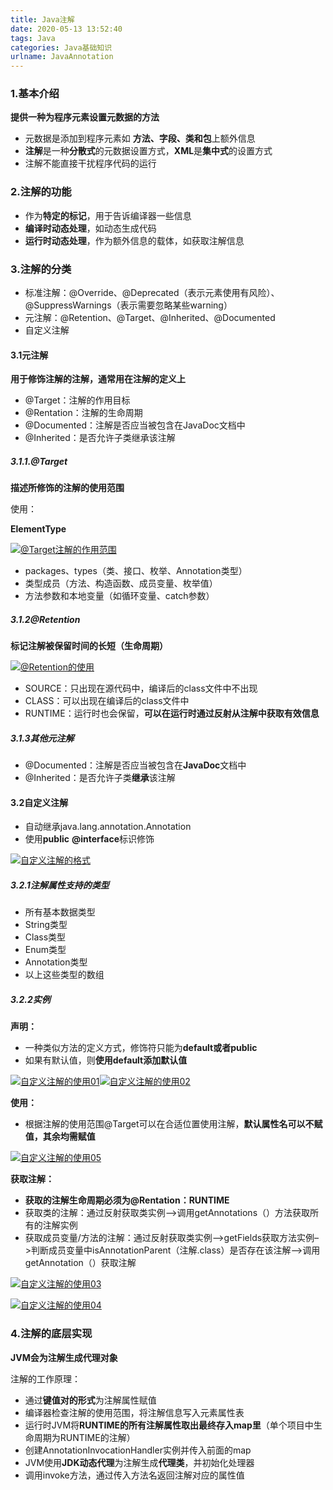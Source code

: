 ```yaml
---
title: Java注解
date: 2020-05-13 13:52:40
tags: Java
categories: Java基础知识
urlname: JavaAnnotation
---
```


### 1.基本介绍

**提供一种为程序元素设置元数据的方法**

- 元数据是添加到程序元素如 **方法、字段、类和包**上额外信息
- **注解**是一种**分散式**的元数据设置方式，**XML**是**集中式**的设置方式
- 注解不能直接干扰程序代码的运行

### 2.注解的功能

- 作为**特定的标记**，用于告诉编译器一些信息
- **编译时动态处理**，如动态生成代码
- **运行时动态处理**，作为额外信息的载体，如获取注解信息

### 3.注解的分类

- 标准注解：@Override、@Deprecated（表示元素使用有风险）、@SuppressWarnings（表示需要忽略某些warning）
- 元注解：@Retention、@Target、@Inherited、@Documented
- 自定义注解

#### 3.1元注解

**用于修饰注解的注解，通常用在注解的定义上**

- @Target：注解的作用目标
- @Rentation：注解的生命周期
- @Documented：注解是否应当被包含在JavaDoc文档中
- @Inherited：是否允许子类继承该注解

##### 3.1.1.@Target

**描述所修饰的注解的使用范围**

使用：

**ElementType**

[![@Target注解的作用范围](https://pic.rmb.bdstatic.com/bjh/other/89af4f95075d5f8f37bab7d3502392b2.png)](http://39.107.124.120/wp-content/uploads/2020/04/@Target注解的作用范围.png)

- packages、types（类、接口、枚举、Annotation类型）
- 类型成员（方法、构造函数、成员变量、枚举值）
- 方法参数和本地变量（如循环变量、catch参数）

##### 3.1.2@Retention

**标记注解被保留时间的长短（生命周期）**

[![@Retention的使用](https://pic.rmb.bdstatic.com/bjh/other/0569c6ee974b5509b0920efae6f40178.png)](http://39.107.124.120/wp-content/uploads/2020/04/@Retention的使用.png)

- SOURCE：只出现在源代码中，编译后的class文件中不出现
- CLASS：可以出现在编译后的class文件中
- RUNTIME：运行时也会保留，**可以在运行时通过反射从注解中获取有效信息**

##### 3.1.3其他元注解

- @Documented：注解是否应当被包含在**JavaDoc**文档中
- @Inherited：是否允许子类**继承**该注解

#### 3.2自定义注解

- 自动继承java.lang.annotation.Annotation
- 使用**public** **@interface**标识修饰

[![自定义注解的格式](https://pic.rmb.bdstatic.com/bjh/other/aeb50553dd33e2211c5959e1d8269955.jpeg)](http://39.107.124.120/wp-content/uploads/2020/04/自定义注解的格式.jpg)

##### 3.2.1注解属性支持的类型

- 所有基本数据类型
- String类型
- Class类型
- Enum类型
- Annotation类型
- 以上这些类型的数组

##### 3.2.2实例

**声明：**

- 一种类似方法的定义方式，修饰符只能为**default或者public**
- 如果有默认值，则**使用default添加默认值**

[![自定义注解的使用01](https://pic.rmb.bdstatic.com/bjh/other/ca2a26282186aa21ce59a15b22732f79.png)](http://39.107.124.120/wp-content/uploads/2020/04/自定义注解的使用01.png)[![自定义注解的使用02](https://pic.rmb.bdstatic.com/bjh/other/47dad0e275d116889c302e44137d65fd.png)](http://39.107.124.120/wp-content/uploads/2020/04/自定义注解的使用02.png)

**使用：**

- 根据注解的使用范围@Target可以在合适位置使用注解，**默认属性名可以不赋值，其余均需赋值**

[![自定义注解的使用05](https://pic.rmb.bdstatic.com/bjh/other/656e68642e5268e09ddf075d5a5f81c3.png)](http://39.107.124.120/wp-content/uploads/2020/04/自定义注解的使用05.png)

**获取注解：**

- **获取的注解生命周期必须为@Rentation：RUNTIME**
- 获取类的注解：通过反射获取类实例–>调用getAnnotations（）方法获取所有的注解实例
- 获取成员变量/方法的注解：通过反射获取类实例–>getFields获取方法实例–>判断成员变量中isAnnotationParent（注解.class）是否存在该注解–>调用getAnnotation（）获取注解

[![自定义注解的使用03](https://pic.rmb.bdstatic.com/bjh/other/b7ad38902c67344cf825c1865e00faa6.png)](http://39.107.124.120/wp-content/uploads/2020/04/自定义注解的使用03.png)

[![自定义注解的使用04](https://pic.rmb.bdstatic.com/bjh/other/5f8f2059ddc8d4d91199f30dc51fce44.png)](http://39.107.124.120/wp-content/uploads/2020/04/自定义注解的使用04.png)

### 4.注解的底层实现

**JVM会为注解生成代理对象**

注解的工作原理：

- 通过**键值对的形式**为注解属性赋值
- 编译器检查注解的使用范围，将注解信息写入元素属性表
- 运行时JVM将**RUNTIME的所有注解属性取出最终存入map里**（单个项目中生命周期为RUNTIME的注解）
- 创建AnnotationInvocationHandler实例并传入前面的map
- JVM使用**JDK动态代理**为注解生成**代理类**，并初始化处理器
- 调用invoke方法，通过传入方法名返回注解对应的属性值

 

 